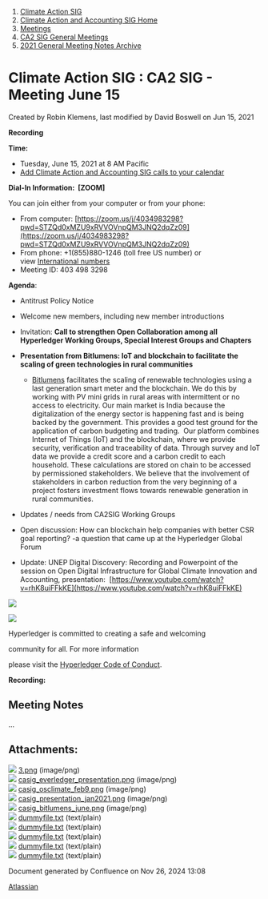1. [Climate Action SIG](index.html)
2. [Climate Action and Accounting SIG Home](Climate-Action-and-Accounting-SIG-Home_19005445.html)
3. [Meetings](Meetings_19005583.html)
4. [CA2 SIG General Meetings](CA2-SIG-General-Meetings_19006785.html)
5. [2021 General Meeting Notes Archive](2021-General-Meeting-Notes-Archive_19006648.html)

# Climate Action SIG : CA2 SIG - Meeting June 15

Created by Robin Klemens, last modified by David Boswell on Jun 15, 2021

**Recording**

**Time:**

- Tuesday, June 15, 2021 at 8 AM Pacific
- [Add Climate Action and Accounting SIG calls to your calendar](https://lists.hyperledger.org/g/climate-sig/ics/invite.ics?repeatid=24572)

**Dial-In Information:  \[ZOOM]**

You can join either from your computer or from your phone:

- From computer: [https://zoom.us/j/4034983298?pwd=STZQd0xMZU9xRVVOVnpQM3JNQ2dqZz09](https://zoom.us/j/4034983298?pwd=STZQd0xMZU9xRVVOVnpQM3JNQ2dqZz09)
- From phone: +1(855)880-1246 (toll free US number) or view [International numbers](https://zoom.us/u/bAaJoyznp)
- Meeting ID: 403 498 3298

**Agenda**:

- Antitrust Policy Notice
- Welcome new members, including new member introductions
- Invitation: **Call to strengthen Open Collaboration among all Hyperledger Working Groups, Special Interest Groups and Chapters**
- **Presentation from Bitlumens: IoT and blockchain to facilitate the scaling of green technologies in rural communities**
  
  - [Bitlumens](https://bitlumens.com/) facilitates the scaling of renewable technologies using a last generation smart meter and the blockchain. We do this by working with PV mini grids in rural areas with intermittent or no access to electricity. Our main market is India because the digitalization of the energy sector is happening fast and is being backed by the government. This provides a good test ground for the application of carbon budgeting and trading.  Our platform combines Internet of Things (IoT) and the blockchain, where we provide security, verification and traceability of data. Through survey and IoT data we provide a credit score and a carbon credit to each household. These calculations are stored on chain to be accessed by permissioned stakeholders. We believe that the involvement of stakeholders in carbon reduction from the very beginning of a project fosters investment flows towards renewable generation in rural communities.
- Updates / needs from CA2SIG Working Groups
  
- Open discussion: How can blockchain help companies with better CSR goal reporting? -a question that came up at the Hyperledger Global Forum
- Update: UNEP Digital Discovery: Recording and Powerpoint of the session on Open Digital Infrastructure for Global Climate Innovation and Accounting, presentation:  [https://www.youtube.com/watch?v=rhK8uiFFkKE](https://www.youtube.com/watch?v=rhK8uiFFkKE)

![](https://wiki.hyperledger.org/download/attachments/29034696/Antitrustnotice.png?version=1&modificationDate=1581695654000&api=v2)

![](https://wiki.hyperledger.org/download/attachments/2392771/welcome.png?version=2&modificationDate=1572450107000&api=v2)

Hyperledger is committed to creating a safe and welcoming

community for all. For more information

please visit the [Hyperledger Code of Conduct](https://lf-hyperledger.atlassian.net/wiki/spaces/HYP/pages/19595281/Hyperledger+Code+of+Conduct).

**Recording:** 

## **Meeting Notes**

...

## Attachments:

![](images/icons/bullet_blue.gif) [3.png](attachments/19007656/19007658.png) (image/png)  
![](images/icons/bullet_blue.gif) [casig\_everledger\_presentation.png](attachments/19007656/19007657.png) (image/png)  
![](images/icons/bullet_blue.gif) [casig\_osclimate\_feb9.png](attachments/19007656/19007662.png) (image/png)  
![](images/icons/bullet_blue.gif) [casig\_presentation\_jan2021.png](attachments/19007656/19007663.png) (image/png)  
![](images/icons/bullet_blue.gif) [casig\_bitlumens\_june.png](attachments/19007656/19007696.png) (image/png)  
![](images/icons/bullet_blue.gif) [dummyfile.txt](attachments/19007656/19007659.txt) (text/plain)  
![](images/icons/bullet_blue.gif) [dummyfile.txt](attachments/19007656/19007660.txt) (text/plain)  
![](images/icons/bullet_blue.gif) [dummyfile.txt](attachments/19007656/19007661.txt) (text/plain)  
![](images/icons/bullet_blue.gif) [dummyfile.txt](attachments/19007656/19007664.txt) (text/plain)  
![](images/icons/bullet_blue.gif) [dummyfile.txt](attachments/19007656/19007665.txt) (text/plain)

Document generated by Confluence on Nov 26, 2024 13:08

[Atlassian](http://www.atlassian.com/)
